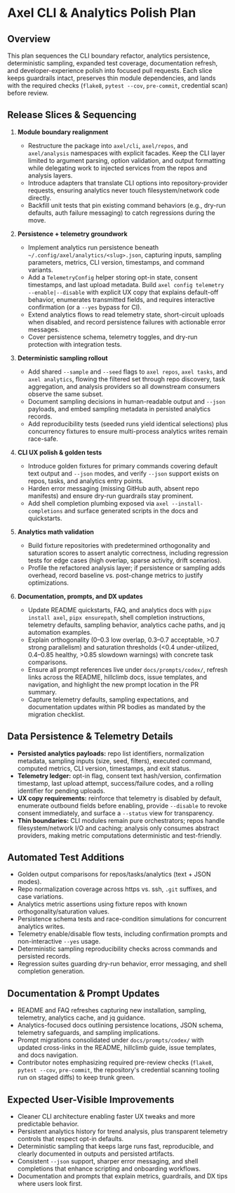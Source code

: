 # Axel CLI & Analytics Polish Plan

## Overview
This plan sequences the CLI boundary refactor, analytics persistence, deterministic sampling,
expanded test coverage, documentation refresh, and developer-experience polish into focused pull
requests. Each slice keeps guardrails intact, preserves thin module dependencies, and lands with the
required checks (`flake8`, `pytest --cov`, `pre-commit`, credential scan) before review.

## Release Slices & Sequencing
1. **Module boundary realignment**
   - Restructure the package into `axel/cli`, `axel/repos`, and `axel/analysis` namespaces with
     explicit facades. Keep the CLI layer limited to argument parsing, option validation, and output
     formatting while delegating work to injected services from the repos and analysis layers.
   - Introduce adapters that translate CLI options into repository-provider requests, ensuring
     analytics never touch filesystem/network code directly.
   - Backfill unit tests that pin existing command behaviors (e.g., dry-run defaults, auth failure
     messaging) to catch regressions during the move.

2. **Persistence + telemetry groundwork**
   - Implement analytics run persistence beneath
     `~/.config/axel/analytics/<slug>.json`, capturing inputs, sampling parameters, metrics, CLI
     version, timestamps, and command variants.
   - Add a `TelemetryConfig` helper storing opt-in state, consent timestamps, and last upload
     metadata. Build `axel config telemetry --enable|--disable` with explicit UX copy that explains
     default-off behavior, enumerates transmitted fields, and requires interactive confirmation (or a
     `--yes` bypass for CI).
   - Extend analytics flows to read telemetry state, short-circuit uploads when disabled, and record
     persistence failures with actionable error messages.
   - Cover persistence schema, telemetry toggles, and dry-run protection with integration tests.

3. **Deterministic sampling rollout**
   - Add shared `--sample` and `--seed` flags to `axel repos`, `axel tasks`, and `axel analytics`,
     flowing the filtered set through repo discovery, task aggregation, and analysis providers so all
     downstream consumers observe the same subset.
   - Document sampling decisions in human-readable output and `--json` payloads, and embed sampling
     metadata in persisted analytics records.
   - Add reproducibility tests (seeded runs yield identical selections) plus concurrency fixtures to
     ensure multi-process analytics writes remain race-safe.

4. **CLI UX polish & golden tests**
   - Introduce golden fixtures for primary commands covering default text output and `--json` modes,
     and verify `--json` support exists on repos, tasks, and analytics entry points.
   - Harden error messaging (missing GitHub auth, absent repo manifests) and ensure dry-run guardrails
     stay prominent.
   - Add shell completion plumbing exposed via `axel --install-completions` and surface generated
     scripts in the docs and quickstarts.

5. **Analytics math validation**
   - Build fixture repositories with predetermined orthogonality and saturation scores to assert
     analytic correctness, including regression tests for edge cases (high overlap, sparse activity,
     drift scenarios).
   - Profile the refactored analysis layer; if persistence or sampling adds overhead, record baseline
     vs. post-change metrics to justify optimizations.

6. **Documentation, prompts, and DX updates**
   - Update README quickstarts, FAQ, and analytics docs with `pipx install axel`, `pipx ensurepath`,
     shell completion instructions, telemetry defaults, sampling behavior, analytics cache paths, and
     jq automation examples.
   - Explain orthogonality (0–0.3 low overlap, 0.3–0.7 acceptable, >0.7 strong parallelism) and
     saturation thresholds (<0.4 under-utilized, 0.4–0.85 healthy, >0.85 slowdown warnings) with
     concrete task comparisons.
   - Ensure all prompt references live under `docs/prompts/codex/`, refresh links across the README,
     hillclimb docs, issue templates, and navigation, and highlight the new prompt location in the PR
     summary.
   - Capture telemetry defaults, sampling expectations, and documentation updates within PR bodies as
     mandated by the migration checklist.

## Data Persistence & Telemetry Details
- **Persisted analytics payloads:** repo list identifiers, normalization metadata, sampling inputs
  (size, seed, filters), executed command, computed metrics, CLI version, timestamps, and exit status.
- **Telemetry ledger:** opt-in flag, consent text hash/version, confirmation timestamp, last upload
  attempt, success/failure codes, and a rolling identifier for pending uploads.
- **UX copy requirements:** reinforce that telemetry is disabled by default, enumerate outbound
  fields before enabling, provide `--disable` to revoke consent immediately, and surface a `--status`
  view for transparency.
- **Thin boundaries:** CLI modules remain pure orchestrators; repos handle filesystem/network I/O and
  caching; analysis only consumes abstract providers, making metric computations deterministic and
  test-friendly.

## Automated Test Additions
- Golden output comparisons for repos/tasks/analytics (text + JSON modes).
- Repo normalization coverage across https vs. ssh, `.git` suffixes, and case variations.
- Analytics metric assertions using fixture repos with known orthogonality/saturation values.
- Persistence schema tests and race-condition simulations for concurrent analytics writes.
- Telemetry enable/disable flow tests, including confirmation prompts and non-interactive `--yes`
  usage.
- Deterministic sampling reproducibility checks across commands and persisted records.
- Regression suites guarding dry-run behavior, error messaging, and shell completion generation.

## Documentation & Prompt Updates
- README and FAQ refreshes capturing new installation, sampling, telemetry, analytics cache, and jq
  guidance.
- Analytics-focused docs outlining persistence locations, JSON schema, telemetry safeguards, and
  sampling implications.
- Prompt migrations consolidated under `docs/prompts/codex/` with updated cross-links in the
  README, hillclimb guide, issue templates, and docs navigation.
- Contributor notes emphasizing required pre-review checks (`flake8`, `pytest --cov`, `pre-commit`,
  the repository's credential scanning tooling run on staged diffs)
  to keep trunk green.

## Expected User-Visible Improvements
- Cleaner CLI architecture enabling faster UX tweaks and more predictable behavior.
- Persistent analytics history for trend analysis, plus transparent telemetry controls that respect
  opt-in defaults.
- Deterministic sampling that keeps large runs fast, reproducible, and clearly documented in outputs
  and persisted artifacts.
- Consistent `--json` support, sharper error messaging, and shell completions that enhance scripting
  and onboarding workflows.
- Documentation and prompts that explain metrics, guardrails, and DX tips where users look first.
